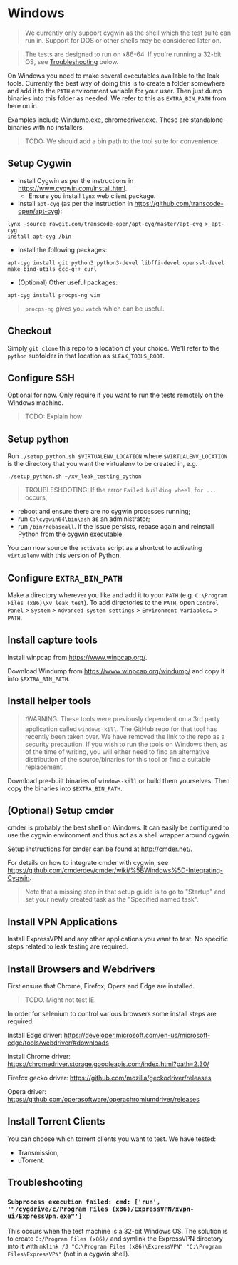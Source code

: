 # Windows

> We currently only support cygwin as the shell which the test suite can run in. Support for DOS
  or other shells may be considered later on.

> The tests are designed to run on x86-64. If you're running a 32-bit OS, see [Troubleshooting](#troubleshooting) below.

On Windows you need to make several executables available to the leak tools. Currently the best way
of doing this is to create a folder somewhere and add it to the `PATH` environment variable for your
user. Then just dump binaries into this folder as needed. We refer to this as `EXTRA_BIN_PATH` from
here on in.

Examples include Windump.exe, chromedriver.exe. These are standalone binaries with no installers.

> TODO: We should add a bin path to the tool suite for convenience.

## Setup Cygwin

* Install Cygwin as per the instructions in https://www.cygwin.com/install.html.
  * Ensure you install `lynx` web client package.
* Install `apt-cyg` (as per the instruction in https://github.com/transcode-open/apt-cyg):
```
lynx -source rawgit.com/transcode-open/apt-cyg/master/apt-cyg > apt-cyg
install apt-cyg /bin
```
* Install the following packages:
```
apt-cyg install git python3 python3-devel libffi-devel openssl-devel make bind-utils gcc-g++ curl
```
* (Optional) Other useful packages:
```
apt-cyg install procps-ng vim
```
> `procps-ng` gives you `watch` which can be useful.

## Checkout

Simply `git clone` this repo to a location of your choice. We'll refer to the `python` subfolder in
that location as `$LEAK_TOOLS_ROOT`.

## Configure SSH

Optional for now. Only require if you want to run the tests remotely on the Windows machine.

> TODO: Explain how

## Setup python

Run `./setup_python.sh $VIRTUALENV_LOCATION` where `$VIRTUALENV_LOCATION` is the directory
that you want the virtualenv to be created in, e.g.

```
./setup_python.sh ~/xv_leak_testing_python
```
> TROUBLESHOOTING: If the error `Failed building wheel for ...` occurs,
  * reboot and ensure there are no cygwin processes running;
  * run `C:\cygwin64\bin\ash` as an administrator;
  * run `/bin/rebaseall`.
  If the issue persists, rebase again and reinstall Python from the cygwin executable.

You can now source the `activate` script as a shortcut to activating `virtualenv` with this version
of Python.

## Configure `EXTRA_BIN_PATH`

Make a directory wherever you like and add it to your `PATH` (e.g. `C:\Program Files (x86)\xv_leak_test`).
To add directories to the `PATH`, open `Control Panel` > `System` > `Advanced system settings` >
`Environment Variables…` > `PATH`.

## Install capture tools

Install winpcap from https://www.winpcap.org/.

Download Windump from https://www.winpcap.org/windump/ and copy it into `$EXTRA_BIN_PATH`.

## Install helper tools

> ❗️WARNING: These tools were previously dependent on a 3rd party application called `windows-kill`.
  The GitHub repo for that tool has recently been taken over. We have removed the link to the repo
  as a security precaution. If you wish to run the tools on Windows then, as of the time of writing,
  you will either need to find an alternative distribution of the source/binaries for this tool or
  find a suitable replacement.

Download pre-built binaries of `windows-kill` or build them yourselves. Then copy the binaries into
`$EXTRA_BIN_PATH`.

## (Optional) Setup cmder

cmder is probably the best shell on Windows. It can easily be configured to use the cygwin
environment and thus act as a shell wrapper around cygwin.

Setup instructions for cmder can be found at http://cmder.net/.

For details on how to integrate cmder with cygwin, see
https://github.com/cmderdev/cmder/wiki/%5BWindows%5D-Integrating-Cygwin.

> Note that a missing step in that setup guide is to go to "Startup" and set your newly created task
  as the "Specified named task".

## Install VPN Applications

Install ExpressVPN and any other applications you want to test. No specific steps related to leak
testing are required.

## Install Browsers and Webdrivers

First ensure that Chrome, Firefox, Opera and Edge are installed.

> TODO. Might not test IE.

In order for selenium to control various browsers some install steps are required.

Install Edge driver: https://developer.microsoft.com/en-us/microsoft-edge/tools/webdriver/#downloads

Install Chrome driver: https://chromedriver.storage.googleapis.com/index.html?path=2.30/

Firefox gecko driver: https://github.com/mozilla/geckodriver/releases

Opera driver: https://github.com/operasoftware/operachromiumdriver/releases

## Install Torrent Clients

You can choose which torrent clients you want to test. We have tested:

* Transmission,
* uTorrent.

## Troubleshooting

### `Subprocess execution failed: cmd: ['run', '"/cygdrive/c/Program Files (x86)/ExpressVPN/xvpn-ui/ExpressVpn.exe"']`

This occurs when the test machine is a 32-bit Windows OS. The solution is to create `C:/Program Files (x86)/`
and symlink the ExpressVPN directory into it with
`mklink /J "C:\Program Files (x86)\ExpressVPN" "C:\Program Files\ExpressVPN"` (not in a cygwin shell).
